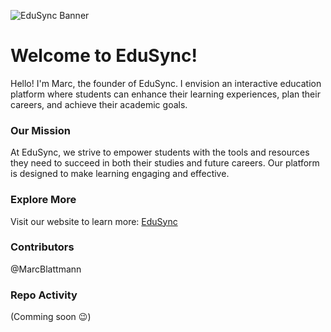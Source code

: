 ![EduSync Banner](https://github.com/user-attachments/assets/13263439-8a1f-42d4-8c77-c3ca1bba585b)

# Welcome to EduSync!

Hello! I'm Marc, the founder of EduSync. I envision an interactive education platform where students can enhance their learning experiences, plan their careers, and achieve their academic goals.

### Our Mission

At EduSync, we strive to empower students with the tools and resources they need to succeed in both their studies and future careers. Our platform is designed to make learning engaging and effective.

### Explore More

Visit our website to learn more: [EduSync](https://www.edusync.info/)

### Contributors
@MarcBlattmann

### Repo Activity
(Comming soon 😉)
